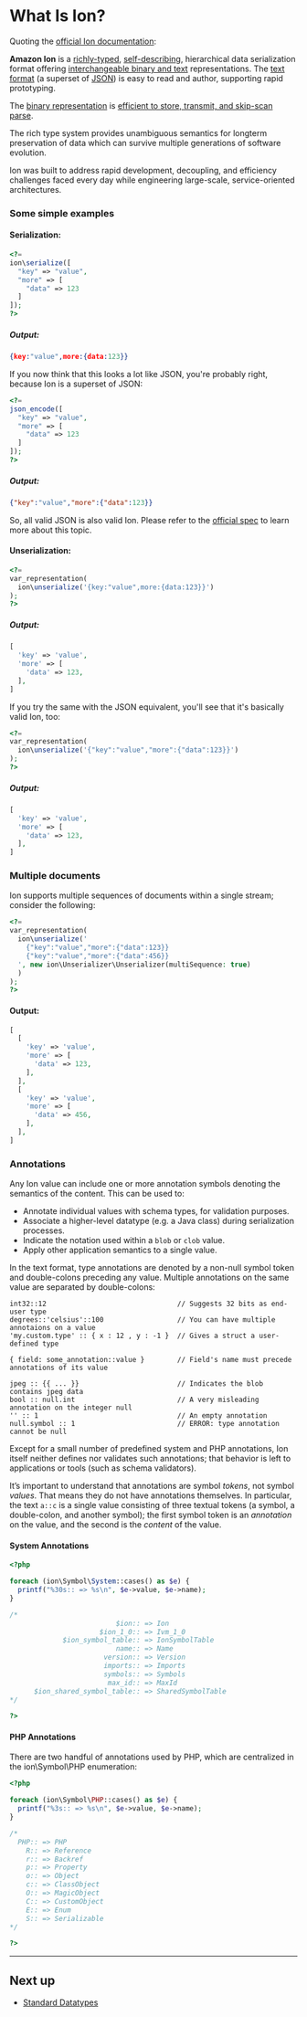 # What Is Ion?

<!--
<?php
if (!function_exists("var_representation")) { 
	function var_representation($v) {
		return print_r($v,true);
	}
}
?>
-->

Quoting the [official Ion documentation](https://amzn.github.io/ion-docs/):

**Amazon Ion** is a [richly-typed](ion/:%20Tutorial/:1.%20Getting%20started#Rich.type.system), [self-describing](ion/:%20Tutorial/:1.%20Getting%20started#Self-describing), hierarchical data serialization format offering [interchangeable binary and text](https://amzn.github.io/ion-docs/guides/why.html#dual-format-interoperability) representations. The [text format](https://amzn.github.io/ion-docs/docs/spec.html) (a superset of [JSON](http://json.org/)) is easy to read and author, supporting rapid prototyping. 

The [binary representation](https://amzn.github.io/ion-docs/docs/binary.html) is [efficient to store, transmit, and skip-scan parse](https://amzn.github.io/ion-docs/guides/why.html#read-optimized-binary-format). 

The rich type system provides unambiguous semantics for longterm preservation of data which can survive multiple generations of software evolution.

Ion was built to address rapid development, decoupling, and efficiency challenges faced every day while engineering large-scale, service-oriented architectures.

### Some simple examples

#### Serialization:

```php
<?=
ion\serialize([
  "key" => "value",
  "more" => [
    "data" => 123
  ]
]);
?>
```

##### Output:

```json
{key:"value",more:{data:123}}
```

If you now think that this looks a lot like JSON, you're probably right, because Ion is a superset of JSON:

```php
<?=
json_encode([
  "key" => "value",
  "more" => [
    "data" => 123
  ]
]);
?>
```

##### Output:

```json
{"key":"value","more":{"data":123}}
```

So, all valid JSON is also valid Ion. Please refer to the [official spec](https://amzn.github.io/ion-docs/docs/spec.html) to learn more about this topic.

#### Unserialization:

```php
<?=
var_representation(
  ion\unserialize('{key:"value",more:{data:123}}')
);
?>
```

##### Output:

```php
[
  'key' => 'value',
  'more' => [
    'data' => 123,
  ],
]
```

If you try the same with the JSON equivalent, you'll see that it's basically valid Ion, too:

```php
<?=
var_representation(
  ion\unserialize('{"key":"value","more":{"data":123}}')
);
?>
```

##### Output:

```php
[
  'key' => 'value',
  'more' => [
    'data' => 123,
  ],
]
```

### Multiple documents

Ion supports multiple sequences of documents within a single stream; consider the following:

```php
<?=
var_representation(
  ion\unserialize('
    {"key":"value","more":{"data":123}}
    {"key":"value","more":{"data":456}}
  ', new ion\Unserializer\Unserializer(multiSequence: true)
  )
);
?>
```

#### Output:

```php
[
  [
    'key' => 'value',
    'more' => [
      'data' => 123,
    ],
  ],
  [
    'key' => 'value',
    'more' => [
      'data' => 456,
    ],
  ],
]
```

### Annotations

Any Ion value can include one or more annotation symbols denoting the semantics of the content. This can be used to:

- Annotate individual values with schema types, for validation purposes.
- Associate a higher-level datatype (e.g. a Java class) during serialization processes.
- Indicate the notation used within a `blob` or `clob` value.
- Apply other application semantics to a single value.

In the text format, type annotations are denoted by a non-null symbol token and double-colons preceding any value. Multiple annotations on the same value are separated by double-colons:

```
int32::12                                // Suggests 32 bits as end-user type
degrees::'celsius'::100                  // You can have multiple annotaions on a value
'my.custom.type' :: { x : 12 , y : -1 }  // Gives a struct a user-defined type

{ field: some_annotation::value }        // Field's name must precede annotations of its value

jpeg :: {{ ... }}                        // Indicates the blob contains jpeg data
bool :: null.int                         // A very misleading annotation on the integer null
'' :: 1                                  // An empty annotation
null.symbol :: 1                         // ERROR: type annotation cannot be null 
```

Except for a small number of predefined system and PHP annotations, Ion itself neither defines nor validates such annotations; that behavior is left to applications or tools (such as schema validators).

It’s important to understand that annotations are symbol *tokens*, not symbol *values*. That means they do not have annotations themselves. In particular, the text `a::c` is a single value consisting of three textual tokens (a symbol, a double-colon, and another symbol); the first symbol token is an *annotation* on the value, and the second is the *content* of the value.

#### System Annotations

```php
<?php

foreach (ion\Symbol\System::cases() as $e) {
  printf("%30s:: => %s\n", $e->value, $e->name);
}

/*
                          $ion:: => Ion
                      $ion_1_0:: => Ivm_1_0
             $ion_symbol_table:: => IonSymbolTable
                          name:: => Name
                       version:: => Version
                       imports:: => Imports
                       symbols:: => Symbols
                        max_id:: => MaxId
      $ion_shared_symbol_table:: => SharedSymbolTable
*/

?>
```

#### PHP Annotations

There are two handful of annotations used by PHP, which are centralized in the ion\Symbol\PHP enumeration:

```php
<?php

foreach (ion\Symbol\PHP::cases() as $e) {
  printf("%3s:: => %s\n", $e->value, $e->name);
}

/*
  PHP:: => PHP
    R:: => Reference
    r:: => Backref
    p:: => Property
    o:: => Object
    c:: => ClassObject
    O:: => MagicObject
    C:: => CustomObject
    E:: => Enum
    S:: => Serializable
*/

?>
```

---

## Next up

* [Standard Datatypes](ion/:%20Tutorial/:3.%20Standard%20Datatypes)
